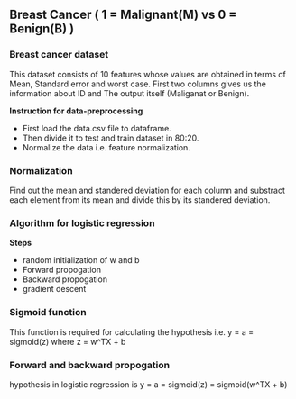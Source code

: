 ## Breast Cancer ( 1 = Malignant(M) vs 0 = Benign(B) ) 
### Breast cancer dataset 
This dataset consists of 10 features whose values are obtained in terms of Mean, Standard error and worst case.
First two columns gives us the information about ID and The output itself (Maliganat or Benign).

**Instruction for data-preprocessing**
- First load the data.csv file to dataframe.
- Then divide it to test and train dataset in 80:20.
- Normalize the data i.e. feature normalization.

### Normalization
Find out the mean and standered deviation for each column and substract each element from its mean and divide this by its standered deviation.

### Algorithm for logistic regression
**Steps**
- random initialization of w and b
- Forward propogation
- Backward propogation
- gradient descent

### Sigmoid function
This function is required for calculating the hypothesis i.e. y = a = sigmoid(z)
where z = w^TX + b

### Forward and backward propogation
hypothesis in logistic regression is y = a = sigmoid(z) = sigmoid(w^TX + b)